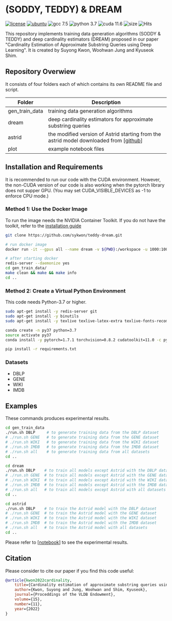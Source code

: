 # (SODDY, TEDDY) & DREAM

[![license](https://img.shields.io/github/license/sykwon/teddy-dream?color=brightgreen)](https://github.com/sykwon/teddy-dream/blob/master/LICENSE)
[![ubuntu](https://img.shields.io/badge/ubuntu-v18.04-orange)](https://wiki.ubuntu.com/Releases)
![gcc 7.5](https://img.shields.io/badge/gcc-v7.5-blue)
![python 3.7](https://img.shields.io/badge/python-v3.7-blue)
![cuda 11.6](https://img.shields.io/badge/cuda-v11.6-blue)
![size](https://img.shields.io/github/repo-size/sykwon/teddy-dream?color=yellow)
![Hits](https://hits.seeyoufarm.com/api/count/incr/badge.svg?url=https%3A%2F%2Fgithub.com%2Fsykwon%2Fteddy-dream&count_bg=%2379C83D&title_bg=%23555555&icon=&icon_color=%23E7E7E7&title=hits&edge_flat=false)

This repository implements training data generation algorithms (SODDY & TEDDY) and deep cardinality estimators (DREAM) proposed in our paper "Cardinality Estimation of Approximate Substring Queries using Deep Learning". It is created by Suyong Kwon, Woohwan Jung and Kyuseok Shim.

## Repository Overwiew

It consists of four folders each of which contains its own README file and script.

|Folder| Description |
|---|---|
| gen_train_data | training data generation algorithms |
| dream  | deep cardinality estimators for approximate substring queries |
| astrid | the modified version of Astrid starting from the astrid model downloaded from [[github](<https://github.com/saravanan-thirumuruganathan/astrid-string-selectivity>)]|
| plot | example notebook files |

## Installation and Requirements
It is recommended to run our code with the CUDA environment.
However, the non-CUDA version of our code is also working when the pytorch library does not supper GPU. (You may set CUDA_VISIBLE_DEVICES as -1 to enforce CPU mode.)

### Method 1: Use the Docker Image
To run the image needs the NVIDIA Container Toolkit. If you do not have the toolkit, refer to the [installation guide](<https://docs.nvidia.com/datacenter/cloud-native/container-toolkit/install-guide.html#docker>)

```bash
git clone https://github.com/sykwon/teddy-dream.git

# run docker image
docker run -it --gpus all --name dream -v ${PWD}:/workspace -u 1000:1000 sykwon/dream /bin/bash

# after starting docker
redis-server --daemonize yes
cd gen_train_data/
make clean && make && make info
cd ..
```

### Method 2: Create a Virtual Python Environment
This code needs Python-3.7 or higher.

```bash
sudo apt-get install -y redis-server git
sudo apt-get install -y binutils
sudo apt-get install -y texlive texlive-latex-extra texlive-fonts-recommended dvipng cm-super

conda create -n py37 python=3.7
source activate py37
conda install -y pytorch=1.7.1 torchvision=0.8.2 cudatoolkit=11.0 -c pytorch -c nvidia

pip install -r requirements.txt
```

### Datasets

* DBLP
* GENE
* WIKI
* IMDB

## Examples

These commands produces experimental results.

```bash
cd gen_train_data
./run.sh DBLP     # to generate training data from the DBLP dataset
# ./run.sh GENE   # to generate training data from the GENE dataset
# ./run.sh WIKI   # to generate training data from the WIKI dataset
# ./run.sh IMDB   # to generate training data from the IMDB dataset
# ./run.sh all    # to generate training data from all datasets
cd ..

cd dream
./run.sh DBLP    # to train all models except Astrid with the DBLP dataset
# ./run.sh GENE  # to train all models except Astrid with the GENE dataset
# ./run.sh WIKI  # to train all models except Astrid with the WIKI dataset
# ./run.sh IMDB  # to train all models except Astrid with the IMDB dataset
# ./run.sh all   # to train all models except Astrid with all datasets
cd ..

cd astrid
./run.sh DBLP    # to train the Astrid model with the DBLP dataset
# ./run.sh GENE  # to train the Astrid model with the GENE dataset
# ./run.sh WIKI  # to train the Astrid model with the WIKI dataset
# ./run.sh IMDB  # to train the Astrid model with the IMDB dataset
# ./run.sh all   # to train the Astrid model with all datasets
cd ..
```

Please refer to [[notebook](/plot/example.ipynb)] to see the experimental results.

## Citation

Please consider to cite our paper if you find this code useful:

```bibtex
@article{kwon2022cardinality,
    title={Cardinality estimation of approximate substring queries using deep learning},
    author={Kwon, Suyong and Jung, Woohwan and Shim, Kyuseok},
    journal={Proceddings of the VLDB Endowment},
    volume={15},
    number={11},
    year={2022}
}
```
